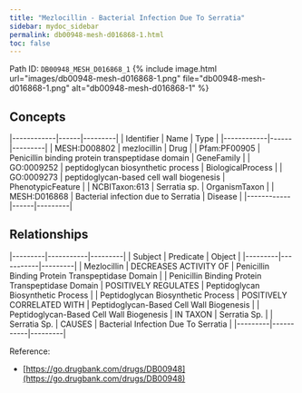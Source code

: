 ```yaml
---
title: "Mezlocillin - Bacterial Infection Due To Serratia"
sidebar: mydoc_sidebar
permalink: db00948-mesh-d016868-1.html
toc: false 
---
```



Path ID: `DB00948_MESH_D016868_1`
{% include image.html url="images/db00948-mesh-d016868-1.png" file="db00948-mesh-d016868-1.png" alt="db00948-mesh-d016868-1" %}

## Concepts

|------------|------|---------|
| Identifier | Name | Type    |
|------------|------|---------|
| MESH:D008802 | mezlocillin | Drug |
| Pfam:PF00905 | Penicillin binding protein transpeptidase domain | GeneFamily |
| GO:0009252 | peptidoglycan biosynthetic process | BiologicalProcess |
| GO:0009273 | peptidoglycan-based cell wall biogenesis | PhenotypicFeature |
| NCBITaxon:613 | Serratia sp. | OrganismTaxon |
| MESH:D016868 | Bacterial infection due to Serratia | Disease |
|------------|------|---------|

## Relationships

|---------|-----------|---------|
| Subject | Predicate | Object  |
|---------|-----------|---------|
| Mezlocillin | DECREASES ACTIVITY OF | Penicillin Binding Protein Transpeptidase Domain |
| Penicillin Binding Protein Transpeptidase Domain | POSITIVELY REGULATES | Peptidoglycan Biosynthetic Process |
| Peptidoglycan Biosynthetic Process | POSITIVELY CORRELATED WITH | Peptidoglycan-Based Cell Wall Biogenesis |
| Peptidoglycan-Based Cell Wall Biogenesis | IN TAXON | Serratia Sp. |
| Serratia Sp. | CAUSES | Bacterial Infection Due To Serratia |
|---------|-----------|---------|

Reference: 
  - [https://go.drugbank.com/drugs/DB00948](https://go.drugbank.com/drugs/DB00948)
